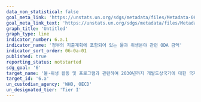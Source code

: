 ```yaml
---
data_non_statistical: false
goal_meta_link: 'https://unstats.un.org/sdgs/metadata/files/Metadata-06-0a-01.pdf'
goal_meta_link_text: 'https://unstats.un.org/sdgs/metadata/files/Metadata-06-0a-01.pdf'
graph_title: 'Untitled'
graph_type: line
indicator_number: 6.a.1
indicator_name: '정부의 지출계획에 포함되어 있는 물과 위생분야 관련 ODA 금액'
indicator_sort_order: 06-0a-01
published: true
reporting_status: notstarted
sdg_goal: '6'
target_name: '물·위생 활동 및 프로그램과 관련하여 2030년까지 개발도상국가에 대한 국제협력 및 역량배양 지원을 확대'
target_id: '6.a'
un_custodian_agency: 'WHO, OECD'
un_designated_tier: 'Tier I'
---
```

